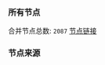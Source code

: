 ### 所有节点
合并节点总数: `2087`
[节点链接](https://raw.githubusercontent.com/rzhy1/11/master/sub/sub_merge_base64.txt)

### 节点来源